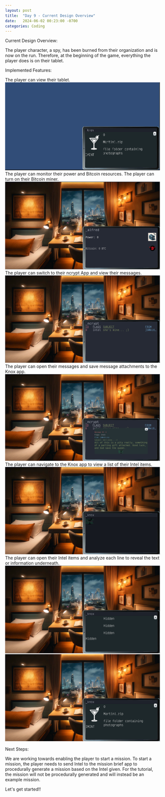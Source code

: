 ```yaml
---
layout: post
title:  "Day 9 - Current Design Overview"
date:   2024-06-02 00:23:00 -0700
categories: Coding
---
```


Current Design Overview:

The player character, a spy, has been burned from their organization and is now on the run. Therefore, at the beginning of the game, everything the player does is on their tablet.

Implemented Features:

The player can view their tablet.
![Image](/images/day-9-game-snap-shot-1.PNG)
The player can monitor their power and Bitcoin resources.
The player can turn on their Bitcoin miner.
![Image](/images/day-9-game-snap-shot-2.PNG)
The player can switch to their ncrypt App and view their messages.
![Image](/images/day-9-game-snap-shot-3.PNG)
The player can open their messages and save message attachments to the Knox app.
![Image](/images/day-9-game-snap-shot-4.PNG)
The player can navigate to the Knox app to view a list of their Intel items.
![Image](/images/day-9-game-snap-shot-5.PNG)
The player can open their Intel items and analyze each line to reveal the text or information underneath.
![Image](/images/day-9-game-snap-shot-6.PNG)
![Image](/images/day-9-game-snap-shot-7.PNG)


Next Steps:

We are working towards enabling the player to start a mission. To start a mission, 
the player needs to send Intel to the mission brief app to procedurally generate a mission
based on the Intel given. For the tutorial, the mission will not be
procedurally generated and will instead be an example mission.

Let's get started!!


